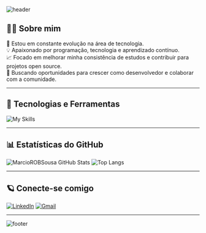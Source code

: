 <!-- Cabeçalho animado com Pacman -->
![header](https://capsule-render.vercel.app/api?type=waving&color=gradient&height=200&text=Olá!%20Eu%20sou%20o%20Marcio%20Sousa&fontSize=30&animation=fadeIn)

## 🧑‍💻 Sobre mim

🎯 Estou em constante evolução na área de tecnologia.  
💡 Apaixonado por programação, tecnologia e aprendizado contínuo.  
📈 Focado em melhorar minha consistência de estudos e contribuir para projetos open source.  
🚀 Buscando oportunidades para crescer como desenvolvedor e colaborar com a comunidade.

---

## 🚀 Tecnologias e Ferramentas

![My Skills](https://skillicons.dev/icons?i=js,html,css,git,vscode,github)

---

## 📊 Estatísticas do GitHub

![MarcioROBSousa GitHub Stats](https://github-readme-stats.vercel.app/api?username=MarcioROBSousa&show_icons=true&theme=radical)
![Top Langs](https://github-readme-stats.vercel.app/api/top-langs/?username=MarcioROBSousa&layout=compact&theme=radical)

---

## 🪐 Conecte-se comigo

[![LinkedIn](https://img.shields.io/badge/LinkedIn-0077B5?style=for-the-badge&logo=linkedin&logoColor=white)](https://www.linkedin.com/in/marciosousa77/)
[![Gmail](https://img.shields.io/badge/Gmail-D14836?style=for-the-badge&logo=gmail&logoColor=white)](mailto:marciorobsousa@gmail.com)

---

<!-- Rodapé animado -->
![footer](https://capsule-render.vercel.app/api?type=waving&color=gradient&height=120&section=footer&text=Obrigado%20pela%20visita!%20🚀&fontSize=20)

